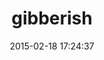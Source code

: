 ---
layout: post
title:  "gibberish"
repo:   "mdp/gibberish"
date:   2015-02-18 17:24:37
gemurl: http://github.com/mdp/gibberish
---